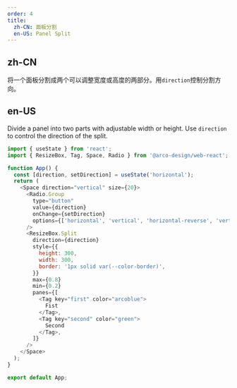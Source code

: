```yaml
---
order: 4
title:
  zh-CN: 面板分割
  en-US: Panel Split
---
```


## zh-CN

将一个面板分割成两个可以调整宽度或高度的两部分。用`direction`控制分割方向。

## en-US

Divide a panel into two parts with adjustable width or height. Use `direction` to control the direction of the split.

```js
import { useState } from 'react';
import { ResizeBox, Tag, Space, Radio } from '@arco-design/web-react';

function App() {
  const [direction, setDirection] = useState('horizontal');
  return (
    <Space direction="vertical" size={20}>
      <Radio.Group
        type="button"
        value={direction}
        onChange={setDirection}
        options={['horizontal', 'vertical', 'horizontal-reverse', 'vertical-reverse']}
      />
      <ResizeBox.Split
        direction={direction}
        style={{
          height: 300,
          width: 300,
          border: '1px solid var(--color-border)',
        }}
        max={0.8}
        min={0.2}
        panes={[
          <Tag key="first" color="arcoblue">
            Fist
          </Tag>,
          <Tag key="second" color="green">
            Second
          </Tag>,
        ]}
      />
    </Space>
  );
}

export default App;
```
